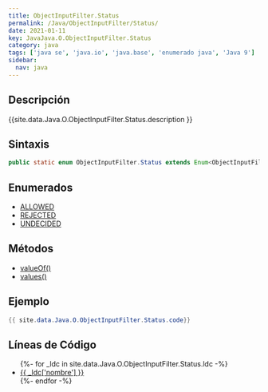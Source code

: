 ```yaml
---
title: ObjectInputFilter.Status
permalink: /Java/ObjectInputFilter/Status/
date: 2021-01-11
key: JavaJava.O.ObjectInputFilter.Status
category: java
tags: ['java se', 'java.io', 'java.base', 'enumerado java', 'Java 9']
sidebar: 
  nav: java
---
```


## Descripción
{{site.data.Java.O.ObjectInputFilter.Status.description }}

## Sintaxis
~~~java
public static enum ObjectInputFilter.Status extends Enum<ObjectInputFilter.Status>
~~~

## Enumerados
* [ALLOWED](/Java/ObjectInputFilter/Status/ALLOWED)
* [REJECTED](/Java/ObjectInputFilter/Status/REJECTED)
* [UNDECIDED](/Java/ObjectInputFilter/Status/UNDECIDED)

## Métodos
* [valueOf()](/Java/ObjectInputFilter/Status/valueOf)
* [values()](/Java/ObjectInputFilter/Status/values)

## Ejemplo
~~~java
{{ site.data.Java.O.ObjectInputFilter.Status.code}}
~~~

## Líneas de Código
<ul>
{%- for _ldc in site.data.Java.O.ObjectInputFilter.Status.ldc -%}
   <li>
       <a href="{{_ldc['url'] }}">{{ _ldc['nombre'] }}</a>
   </li>
{%- endfor -%}
</ul>
